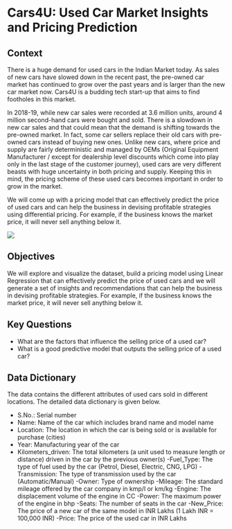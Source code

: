 # Cars4U: Used Car Market Insights and Pricing Prediction

## Context

There is a huge demand for used cars in the Indian Market today. As sales of new cars have slowed down in the recent past, the pre-owned car market has continued to grow over the past years and is larger than the new car market now. Cars4U is a budding tech start-up that aims to find footholes in this market.

In 2018-19, while new car sales were recorded at 3.6 million units, around 4 million second-hand cars were bought and sold. There is a slowdown in new car sales and that could mean that the demand is shifting towards the pre-owned market. In fact, some car sellers replace their old cars with pre-owned cars instead of buying new ones. Unlike new cars, where price and supply are fairly deterministic and managed by OEMs (Original Equipment Manufacturer / except for dealership level discounts which come into play only in the last stage of the customer journey), used cars are very different beasts with huge uncertainty in both pricing and supply. Keeping this in mind, the pricing scheme of these used cars becomes important in order to grow in the market.

We will come up with a pricing model that can effectively predict the price of used cars and can help the business in devising profitable strategies using differential pricing. For example, if the business knows the market price, it will never sell anything below it.

![](https://i.imgur.com/tS9IExz.jpg)

## Objectives

We will explore and visualize the dataset, build a pricing model using Linear Regression that can effectively predict the price of used cars and we will generate a set of insights and recommendations that can help the business in devising profitable strategies. For example, if the business knows the market price, it will never sell anything below it.

## Key Questions

- What are the factors that influence the selling price of a used car?
- What is a good predictive model that outputs the selling price of a used car?

## **Data Dictionary**

The data contains the different attributes of used cars sold in different locations. The detailed data dictionary is given below.

- S.No.: Serial number
- Name: Name of the car which includes brand name and model name
- Location: The location in which the car is being sold or is available for purchase (cities)
- Year: Manufacturing year of the car
- Kilometers_driven: The total kilometers (a unit used to measure length or distance) driven in the car by the previous owner(s)
-Fuel_Type: The type of fuel used by the car (Petrol, Diesel, Electric, CNG, LPG)
-Transmission: The type of transmission used by the car (Automatic/Manual)
-Owner: Type of ownership
-Mileage: The standard mileage offered by the car company in kmp/l or km/kg
-Engine: The displacement volume of the engine in CC
-Power: The maximum power of the engine in bhp
-Seats: The number of seats in the car
-New_Price: The price of a new car of the same model in INR Lakhs (1 Lakh INR = 100,000 INR)
-Price: The price of the used car in INR Lakhs
